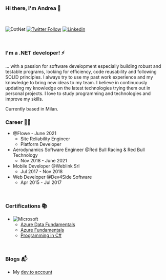 ### Hi there, I'm Andrea 👋
<br/>

![DotNet](https://img.shields.io/badge/.NET-5C2D91?style=for-the-badge&logo=.net&logoColor=white)
[![Twitter Follow](https://img.shields.io/badge/Twitter-1DA1F2?style=for-the-badge&logo=twitter&logoColor=white)](https://twitter.com/AndreaGrillo93)
[![Linkedin](https://img.shields.io/badge/LinkedIn-0077B5?style=for-the-badge&logo=linkedin&logoColor=white)](https://www.linkedin.com/in/grillo-andrea/)

<br/>

### I'm a .NET developer! ⚡
... with a passion for software development especially building robust and testable programs, looking for efficiency, code reusability and following SOLID principles.
I always try to use my past work experience and my knowledge to bring new ideas to my team. I believe in continuously updating my knowledge on the latest technologies trying them out in personal projects. I love to study programming and technologies and improve my skills.
<br/>

Currently based in Milan.

### Career 🐱‍👤
- @Flowe - June 2021
    - Site Reliability Engineer
    - Platform Developer
- Aerodynamics Software Engineer @Red Bull Racing & Red Bull Technology
    - Nov 2018 - June 2021
- Mobile Developer @Weblink Srl
    - Jul 2017 - Nov 2018
- Web Developer @Dev4Side Software
    - Apr 2015 - Jul 2017

<br/>

### Certifications 📚
- ![Microsoft](https://img.shields.io/badge/Microsoft-666666?style=for-the-badge&logo=microsoft&logoColor=white)
    - [Azure Data Fundamentals](https://www.credly.com/badges/483d26c2-77ed-4ed7-bc6f-4107927d1e95)
    - [Azure Fundamentals](https://www.credly.com/badges/6596c04f-54d3-492b-b003-be29d8573bda)
    - [Programming in C#](https://www.youracclaim.com/badges/33552018-a3e4-472f-abac-99ef62b19911/linked_in_profile)
    
<br/>

### Blogs 📬
- My [dev.to account](https://dev.to/krusty93)
